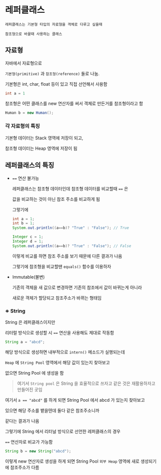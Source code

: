 # 레퍼클래스

    레퍼클래스는 기본형 타입의 자료형을 객체로 다루고 싶을때

    참조형으로 바꿀때 사용하는 클래스

## 자료형

자바에서 자료형으로

`기본형(primitive)` 과 `참조형(reference)` 둘로 나눔.

기본형은 int, char, float 등이 있고 직접 선언해서 사용함

```java
int a = 1
```

참조형은 어떤 클래스를 new 연산자를 써서 객체로 만든거를 참조형이라고 함

```java
Human b = new Human();
```

### 각 자료형의 특징

기본형 데이터는 Stack 영역에 저장이 되고,

참조형 데이터는 Heap 영역에 저장이 됨

## 레퍼클래스의 특징

- `==` 연산 불가능

  레퍼클래스는 참조형 데이터인데 참조형 데이터를 비교할때 `==` 은

  값을 비교하는 것이 아닌 참조 주소를 비교하게 됨

  그렇기에

  ```java
  int a = 1;
  int b = 1;
  System.out.println((a==b)? "True" : "False"); // True

  Integer c = 1;
  Integer d = 1;
  System.out.println((a==b)? "True" : "False"); // False
  ```

  이렇게 비교를 하면 참조 주소를 보기 때문에 다른 결과가 나옴

  그렇기에 참조형을 비교할땐 `equals()` 함수를 이용하자

- Immutable(불변)

  기존의 객체을 새 값으로 변경하면 기존의 참조에서 값이 바뀌는게 아니라

  새로운 객체가 할당되고 참조주소가 바뀌는 형태임

### ※ String

String 은 레퍼클래스이지만

리터럴 방식으로 생성할 시 `==` 연산을 사용해도 제대로 작동함

```java
String a = "abcd";
```

해당 방식으로 생성하면 내부적으로 `intern()` 메소드가 실행되는데

`Heap` 에 `String Pool` 영역에서 해당 값이 있는지 찾아보고

없으면 String Pool 에 생성을 함

> 여기서 `String pool` 은 String 을 효율적으로 쓰자고 같은 것은 재활용하자고 만들어진 곳임

여기서 `a == "abcd"` 를 하게 되면 String Pool 에서 abcd 가 있는지 찾아보고

있으면 해당 주소를 뱉을텐데 둘다 같은 참조주소니까

같다는 결과가 나옴

그렇기에 String 에서 리터널 방식으로 선언한 레퍼클래스의 경우

`==` 연산자로 비교가 가능함

```java
String b = new String("abcd");
```

이렇게 new 연산자로 생성을 하게 되면 String Pool `외부 Heap` 영역에 새로 생성되기에 참조주소가 다름
